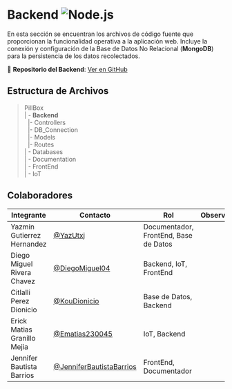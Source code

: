 # Backend  ![Node.js](https://img.shields.io/badge/Node.js-339933?style=for-the-badge&logo=node.js&logoColor=white)

En esta sección se encuentran los archivos de código fuente que proporcionan la funcionalidad operativa a la aplicación web. Incluye la conexión y configuración de la Base de Datos No Relacional (**MongoDB**) para la persistencia de los datos recolectados.  

🔗 **Repositorio del Backend**: [Ver en GitHub](https://github.com/DiegoMiguel04/Pillbox-API)

## Estructura de Archivos  

>PillBox  
>| - **Backend**  
>&nbsp;&nbsp;|- Controllers  
>&nbsp;&nbsp;|- DB_Connection  
>&nbsp;&nbsp;|- Models  
>&nbsp;&nbsp;|- Routes  
>| - Databases  
>| - Documentation  
>| - FrontEnd  
>| - IoT  

## Colaboradores  
|Integrante|Contacto|Rol|Observaciones|
|------------|--------|---|---|
|Yazmin Gutierrez Hernandez|[@YazUtxj](https://github.com/YazUtxj)|Documentador, FrontEnd, Base de Datos||
|Diego Miguel Rivera Chavez|[@DiegoMiguel04](https://github.com/DiegoMiguel04)|Backend, IoT, FrontEnd| |
|Citlalli Perez Dionicio |[@KouDionicio](https://github.com/KouDionicio)|Base de Datos, Backend| |
|Erick Matias Granillo Mejia|[@Ematias230045](https://github.com/Ematias230045)|IoT, Backend| |
|Jennifer Bautista Barrios|[@JenniferBautistaBarrios](https://github.com/JenniferBautistaBarrios)|FrontEnd, Documentador| |


